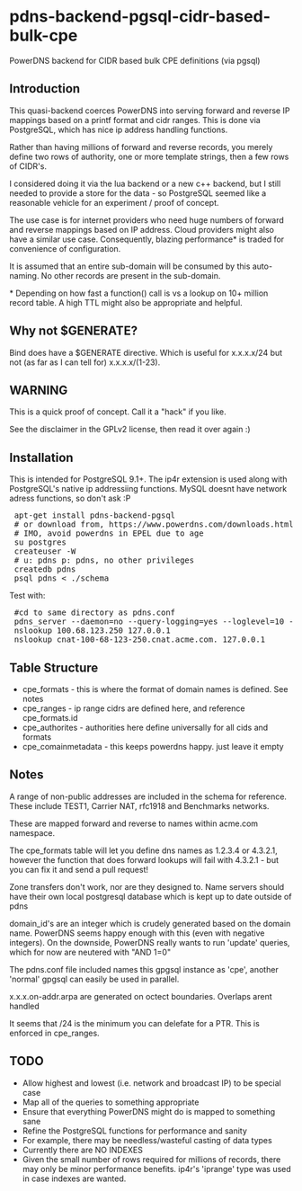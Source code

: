 # pdns-backend-pgsql-cidr-based-bulk-cpe
PowerDNS backend for CIDR based bulk CPE definitions (via pgsql)

Introduction
------------

This quasi-backend coerces PowerDNS into serving forward and reverse IP
mappings based on a printf format and cidr ranges. This is done via PostgreSQL,
which has nice ip address handling functions.

Rather than having millions of forward and reverse records, you merely define
two rows of authority, one or more template strings, then a few rows of CIDR's.

I considered doing it via the lua backend or a new c++ backend, but I still
needed to provide a store for the data - so PostgreSQL seemed like a reasonable
vehicle for an experiment / proof of concept.

The use case is for internet providers who need huge numbers of forward and
reverse mappings based on IP address. Cloud providers might also have a similar
use case. Consequently, blazing performance* is traded for convenience of
configuration.

It is assumed that an entire sub-domain will be consumed by this auto-naming.
No other records are present in the sub-domain.

\* Depending on how fast a function() call is vs a lookup on 10+ million
record table. A high TTL might also be appropriate and helpful.

Why not $GENERATE?
------------------

Bind does have a $GENERATE directive. Which is useful for x.x.x.x/24 but
not (as far as I can tell for) x.x.x.x/(1-23).

WARNING
-------

This is a quick proof of concept. Call it a "hack" if you like.

See the disclaimer in the GPLv2 license, then read it over again :)

Installation
------------

This is intended for PostgreSQL 9.1+. The ip4r extension is used
along with PostgreSQL's native ip addressiing functions. MySQL
doesnt have network adress functions, so don't ask :P

<pre>
 apt-get install pdns-backend-pgsql
 # or download from, https://www.powerdns.com/downloads.html
 # IMO, avoid powerdns in EPEL due to age
 su postgres
 createuser -W
 # u: pdns p: pdns, no other privileges
 createdb pdns
 psql pdns < ./schema
</pre>

Test with:

<pre>
 #cd to same directory as pdns.conf
 pdns_server --daemon=no --query-logging=yes --loglevel=10 --config-dir=.
 nslookup 100.68.123.250 127.0.0.1
 nslookup cnat-100-68-123-250.cnat.acme.com. 127.0.0.1
</pre>

Table Structure
---------------

 * cpe_formats - this is where the format of domain names is defined. See notes
 * cpe_ranges - ip range cidrs are defined here, and reference cpe_formats.id
 * cpe_authorites - authorities here define universally for all cids and formats
 * cpe_comainmetadata - this keeps powerdns happy. just leave it empty

Notes
-----

A range of non-public addresses are included in the schema for reference.
These include TEST1, Carrier NAT, rfc1918 and Benchmarks networks.

These are mapped forward and reverse to names within acme.com namespace.

The cpe_formats table will let you define dns names as 1.2.3.4 or 4.3.2.1,
however the function that does forward lookups will fail with 4.3.2.1 -
but you can fix it and send a pull request!

Zone transfers don't work, nor are they designed to. Name servers should have
their own local postgresql database which is kept up to date outside of pdns

domain_id's are an integer which is crudely generated based on the domain name.
PowerDNS seems happy enough with this (even with negative integers). On the
downside, PowerDNS really wants to run 'update' queries, which for now are
neutered with "AND 1=0"

The pdns.conf file included names this gpgsql instance as 'cpe', another
'normal' gpgsql can easily be used in parallel.

x.x.x.on-addr.arpa are generated on octect boundaries. Overlaps arent handled

It seems that /24 is the minimum you can delefate for a PTR. This is enforced
in cpe_ranges.

TODO
----

* Allow highest and lowest (i.e. network and broadcast IP) to be special case
* Map all of the queries to something appropriate
* Ensure that everything PowerDNS might do is mapped to something sane
* Refine the PostgreSQL functions for performance and sanity
* For example, there may be needless/wasteful casting of data types
* Currently there are NO INDEXES
* Given the small number of rows required for millions of records, there may
  only be minor performance benefits. ip4r's 'iprange' type was used in case
  indexes are wanted.
